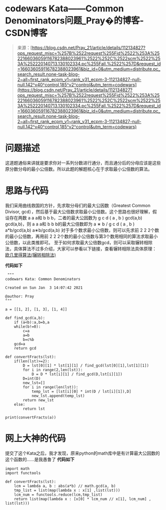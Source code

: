 <!--yml
category: codewars
date: 2022-08-13 11:41:00
-->

# codewars Kata——Common Denominators问题_Pray�的博客-CSDN博客

> 来源：[https://blog.csdn.net/Pray_21/article/details/112134827?ops_request_misc=%257B%2522request%255Fid%2522%253A%2522166036059116782388023961%2522%252C%2522scm%2522%253A%252220140713.130102334.pc%255Fall.%2522%257D&request_id=166036059116782388023961&biz_id=0&utm_medium=distribute.pc_search_result.none-task-blog-2~all~first_rank_ecpm_v1~rank_v31_ecpm-3-112134827-null-null.142^v40^control,185^v2^control&utm_term=codewars](https://blog.csdn.net/Pray_21/article/details/112134827?ops_request_misc=%257B%2522request%255Fid%2522%253A%2522166036059116782388023961%2522%252C%2522scm%2522%253A%252220140713.130102334.pc%255Fall.%2522%257D&request_id=166036059116782388023961&biz_id=0&utm_medium=distribute.pc_search_result.none-task-blog-2~all~first_rank_ecpm_v1~rank_v31_ecpm-3-112134827-null-null.142^v40^control,185^v2^control&utm_term=codewars)

# 问题描述

这道题通俗来讲就是要求你对一系列分数进行通分，而且通分后的分母应该是这些原分数分母的最小公倍数。所以此题的解题核心在于求取最小公倍数的算法。

# 思路与代码

我们采用曲线救国的方针，先求取分母们的最大公因数（Greatest Common Divisor, gcd），然后基于最大公倍数求取最小公倍数。这个思路也很好理解，假设存在两数 a a a和 b b b，二者的最大公因数为 g c d ( a , b ) gcd(a,b) gcd(a,b)，则 a a a和 b b b的最大公倍数即为
a ∗ b / g c d ( a , b ) a*b/gcd(a,b) a∗b/gcd(a,b)
对于多个数求最小公倍数，则可以先求前 2 2 2个数的最小公倍数，再用前 2 2 2个数的最小公倍数与第3个数用相同的算法求取最小公倍数，以此类推即可。
至于如何求取最大公倍数gcd，则可以采取辗转相除法，具体算法不过多介绍，大家可以参看以下链接，查看辗转相除法具体原理：
[欧几里得算法(辗转相除法)](https://baike.baidu.com/item/%E6%AC%A7%E5%87%A0%E9%87%8C%E5%BE%97%E7%AE%97%E6%B3%95/1647675?fromtitle=%E8%BE%97%E8%BD%AC%E7%9B%B8%E9%99%A4%E6%B3%95&fromid=4625352&fr=aladdin)

**代码如下**

```
 """
codewars Kata: Common Denominators

Created on Sun Jan  3 14:07:42 2021

@author: Pray
"""

a = [[1, 2], [1, 3], [1, 4]]

def find_gcd(a,b):
    if (a<b):a,b=b,a
    while(b!=0):
        c=a
        a=b
        b=c%b
    gcd=a
    return gcd

def convertFracts(lst):
    if(len(lst)>=2):
        D = lst[0][1] * lst[1][1] / find_gcd(lst[0][1],lst[1][1])
        for i in range(2,len(lst)):
            D = D * lst[i][1] / find_gcd(D,lst[i][1])
        D=int(D)
        new_lst=[]
        for i in range(len(lst)):
            temp_lst = [lst[i][0] * int(D / lst[i][1]),D]
            new_lst.append(temp_lst)
        return new_lst
    else:
        return lst

print(convertFracts(a)) 
```

# 网上大神的代码

提交了这个Kata之后，我才发现，原来python的math库中是有计算最大公因数的这个函数的……是我愚鲁了
**代码如下**

```
import math
import functools

def convertFracts(lst):
    lcm = lambda a, b : abs(a*b) // math.gcd(a, b)
    tmp_list = list(map(lambda x : x[1] ,list(lst)))
    lcm_num = functools.reduce(lcm,tmp_list)
    return list(map(lambda x : [x[0] * lcm_num // x[1], lcm_num] , list(lst))) 
```
